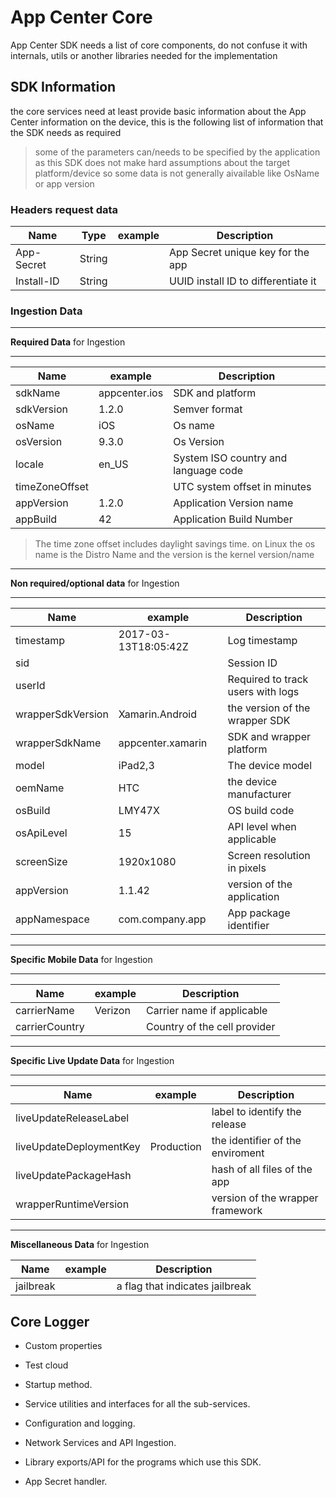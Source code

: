 # App Center Core

App Center SDK needs a list of core components, do not confuse it with internals,
utils or another libraries needed for the implementation

## SDK Information

the core services need at least provide basic information about the App Center information
on the device, this is the following list of information that the SDK needs as required

> some of the parameters can/needs to be specified by the application as this SDK
does not make hard assumptions about the target platform/device so some data
is not generally aivailable like OsName or app version

### Headers request data

| Name           | Type   | example       | Description                          |
| -------------- | ------ | ------------- | ------------------------------------ |
| App-Secret     | String |               | App Secret unique key for the app    |
| Install-ID     | String |               | UUID install ID to differentiate it  |

### Ingestion Data

---

**Required Data** for Ingestion

---

| Name           | example       | Description                          |
| -------------- | ------------- | ------------------------------------ |
| sdkName        | appcenter.ios | SDK and platform                     |
| sdkVersion     | 1.2.0         | Semver format                        |
| osName         | iOS           | Os name                              |
| osVersion      | 9.3.0         | Os Version                           |
| locale         | en_US         | System ISO country and language code |
| timeZoneOffset |               | UTC system offset in minutes         |
| appVersion     | 1.2.0         | Application Version name             |
| appBuild       | 42            | Application Build Number             |

> The time zone offset includes daylight savings time.
> on Linux the os name is the Distro Name and the version is the kernel version/name

---

**Non required/optional data** for Ingestion

---

| Name                    | example              | Description                      |
| ----------------------- | -------------------- | -------------------------------- |
| timestamp               | 2017-03-13T18:05:42Z | Log timestamp                    |
| sid                     |                      | Session ID                       |
| userId                  |                      | Required to track users with logs|
| wrapperSdkVersion       | Xamarin.Android      | the version of the wrapper SDK   |
| wrapperSdkName          | appcenter.xamarin    | SDK and wrapper platform         |
| model                   | iPad2,3              | The device model                 |
| oemName                 | HTC                  | the device manufacturer          |
| osBuild                 | LMY47X               | OS build code                    |
| osApiLevel              | 15                   | API level when applicable        |
| screenSize              | 1920x1080            | Screen resolution in pixels      |
| appVersion              | 1.1.42               | version of the application       |
| appNamespace            | com.company.app      | App package identifier           |

---

**Specific Mobile Data** for Ingestion

---

| Name                    | example              | Description                      |
| ----------------------- | -------------------- | -------------------------------- |
| carrierName             | Verizon              | Carrier name if applicable       |
| carrierCountry          |                      | Country of the cell provider     |

---

**Specific Live Update Data** for Ingestion

---

| Name                    | example              | Description                      |
| ----------------------- | -------------------- | -------------------------------- |
| liveUpdateReleaseLabel  |                      | label to identify the release    |
| liveUpdateDeploymentKey | Production           | the identifier of the enviroment |
| liveUpdatePackageHash   |                      | hash of all files of the app     |
| wrapperRuntimeVersion   |                      | version of the wrapper framework |

---

**Miscellaneous Data** for Ingestion

| Name                    | example              | Description                      |
| ----------------------- | -------------------- | -------------------------------- |
| jailbreak               |                      | a flag that indicates jailbreak  |

## Core Logger

- Custom properties
- Test cloud

- Startup method.
- Service utilities and interfaces for all the sub-services.
- Configuration and logging.
- Network Services and API Ingestion.
- Library exports/API for the programs which use this SDK.
- App Secret handler.
